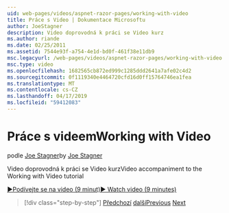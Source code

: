 ```yaml
---
uid: web-pages/videos/aspnet-razor-pages/working-with-video
title: Práce s Video | Dokumentace Microsoftu
author: JoeStagner
description: Video doprovodná k práci se Video kurz
ms.author: riande
ms.date: 02/25/2011
ms.assetid: 7544e93f-a754-4e1d-bd0f-461f38e11db9
msc.legacyurl: /web-pages/videos/aspnet-razor-pages/working-with-video
msc.type: video
ms.openlocfilehash: 1682565cb872ed999c1285ddd2641a7afe02c4d2
ms.sourcegitcommit: 0f1119340e4464720cfd16d0ff15764746ea1fea
ms.translationtype: MT
ms.contentlocale: cs-CZ
ms.lasthandoff: 04/17/2019
ms.locfileid: "59412083"
---
```

# <a name="working-with-video"></a><span data-ttu-id="f6137-103">Práce s videem</span><span class="sxs-lookup"><span data-stu-id="f6137-103">Working with Video</span></span>

<span data-ttu-id="f6137-104">podle [Joe Stagner](https://github.com/JoeStagner)</span><span class="sxs-lookup"><span data-stu-id="f6137-104">by [Joe Stagner](https://github.com/JoeStagner)</span></span>

<span data-ttu-id="f6137-105">Video doprovodná k práci se Video kurz</span><span class="sxs-lookup"><span data-stu-id="f6137-105">Video accompaniment to the Working with Video tutorial</span></span>

[<span data-ttu-id="f6137-106">&#9654;Podívejte se na video (9 minut)</span><span class="sxs-lookup"><span data-stu-id="f6137-106">&#9654; Watch video (9 minutes)</span></span>](https://channel9.msdn.com/Blogs/ASP-NET-Site-Videos/working-with-video)

> [!div class="step-by-step"]
> <span data-ttu-id="f6137-107">[Předchozí](working-with-images.md)
> [další](adding-email-to-your-web-site.md)</span><span class="sxs-lookup"><span data-stu-id="f6137-107">[Previous](working-with-images.md)
[Next](adding-email-to-your-web-site.md)</span></span>
